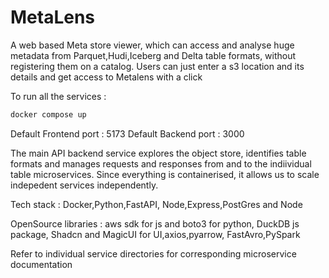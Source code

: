 # MetaLens

A web based Meta store viewer, which can access and analyse huge metadata from Parquet,Hudi,Iceberg and Delta table formats, without registering them on a catalog.
Users can just enter a s3 location and its details and get access to Metalens with a click


To run all the services : 

```bash
docker compose up
```

Default Frontend port : 5173
Default Backend port : 3000

The main API backend service explores the object store, identifies table formats and manages requests and responses from and to the indiividual table microservices.
Since everything is containerised, it allows us to scale indepedent services independently.

Tech stack : Docker,Python,FastAPI, Node,Express,PostGres and Node

OpenSource libraries : aws sdk for js and boto3  for python, DuckDB js package, Shadcn and MagicUI for UI,axios,pyarrow, FastAvro,PySpark

Refer to individual service directories for corresponding microservice documentation
